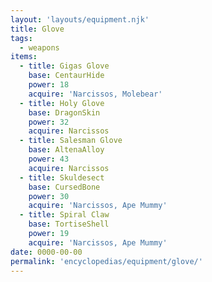 ```yaml
---
layout: 'layouts/equipment.njk'
title: Glove
tags:
  - weapons
items:
  - title: Gigas Glove
    base: CentaurHide
    power: 18
    acquire: 'Narcissos, Molebear'
  - title: Holy Glove
    base: DragonSkin
    power: 32
    acquire: Narcissos
  - title: Salesman Glove
    base: AltenaAlloy
    power: 43
    acquire: Narcissos
  - title: Skuldesect
    base: CursedBone
    power: 30
    acquire: 'Narcissos, Ape Mummy'
  - title: Spiral Claw
    base: TortiseShell
    power: 19
    acquire: 'Narcissos, Ape Mummy'
date: 0000-00-00
permalink: 'encyclopedias/equipment/glove/'
---
```

